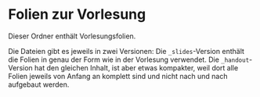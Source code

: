 # Folien zur Vorlesung

Dieser Ordner enthält Vorlesungsfolien.

Die Dateien gibt es jeweils in zwei Versionen:
Die `_slides`-Version enthält die Folien in genau der Form wie in der Vorlesung verwendet.
Die `_handout`-Version hat den gleichen Inhalt, ist aber etwas kompakter,
weil dort alle Folien jeweils von Anfang an komplett sind und nicht nach und nach aufgebaut werden.
